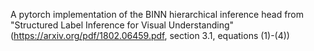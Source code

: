 A pytorch implementation of the BINN hierarchical inference head from "Structured Label Inference for Visual 
Understanding" (https://arxiv.org/pdf/1802.06459.pdf, section 3.1, equations (1)-(4))